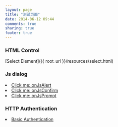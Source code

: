 ```yaml
---
layout: page
title: "测试页面"
date: 2014-06-12 09:44
comments: true
sharing: true
footer: true
---
```


<script language="javascript">
function onJsAlert() {
    window.alert("onJsAlert");
}

function onJsConfirm() {
    var res = window.confirm("onJsConfirm");
    window.alert(res);
}

function onJsPrompt() {
    var res = window.prompt("onJsPrompt", "onJsPrompt");
    window.alert(res);
}

</script>

### HTML Control

[Select Element]({{ root_url }}/resources/select.html)

### Js dialog

<li><a href="javascript:onJsAlert()">Click me: onJsAlert</a></li>
<li><a href="javascript:onJsConfirm()">Click me: onJsConfirm</a></li>
<li><a href="javascript:onJsPrompt()">Click me: onJsPrompt</a></li>

### HTTP Authentication
<li><a href="http://www.httpwatch.com/httpgallery/authentication/">Basic Authentication</a></li>


